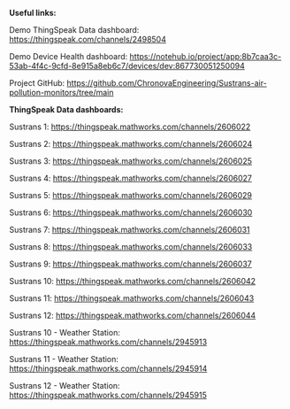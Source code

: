 **Useful links:**

Demo ThingSpeak Data dashboard: https://thingspeak.com/channels/2498504

Demo Device Health dashboard: https://notehub.io/project/app:8b7caa3c-53ab-4f4c-9cfd-8e915a8eb6c7/devices/dev:867730051250094

Project GitHub: https://github.com/ChronovaEngineering/Sustrans-air-pollution-monitors/tree/main

**ThingSpeak Data dashboards:**

Sustrans 1: https://thingspeak.mathworks.com/channels/2606022

Sustrans 2: https://thingspeak.mathworks.com/channels/2606024

Sustrans 3: https://thingspeak.mathworks.com/channels/2606025

Sustrans 4: https://thingspeak.mathworks.com/channels/2606027

Sustrans 5: https://thingspeak.mathworks.com/channels/2606029

Sustrans 6: https://thingspeak.mathworks.com/channels/2606030

Sustrans 7: https://thingspeak.mathworks.com/channels/2606031

Sustrans 8: https://thingspeak.mathworks.com/channels/2606033

Sustrans 9: https://thingspeak.mathworks.com/channels/2606037

Sustrans 10: https://thingspeak.mathworks.com/channels/2606042

Sustrans 11: https://thingspeak.mathworks.com/channels/2606043

Sustrans 12: https://thingspeak.mathworks.com/channels/2606044

Sustrans 10 - Weather Station: https://thingspeak.mathworks.com/channels/2945913

Sustrans 11 - Weather Station: https://thingspeak.mathworks.com/channels/2945914

Sustrans 12 - Weather Station: https://thingspeak.mathworks.com/channels/2945915
